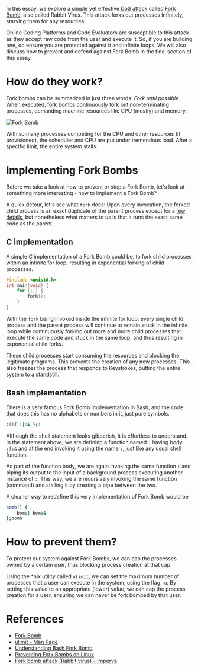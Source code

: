 In this essay, we explore a simple yet effective [DoS attack](https://en.wikipedia.org/wiki/Denial-of-service_attack) called [Fork Bomb](https://en.wikipedia.org/wiki/Fork_bomb), also called Rabbit Virus. This attack forks out processes infinitely, starving them for any resources.

Online Coding Platforms and Code Evaluators are susceptible to this attack as they accept raw code from the user and execute it. So, if you are building one, do ensure you are protected against it and infinite loops. We will also discuss how to prevent and defend against Fork Bomb in the final section of this essay.

# How do they work?

Fork bombs can be summarized in just three words: *Fork until possible*. When executed, fork bombs continuously fork out non-terminating processes, demanding machine resources like CPU (mostly) and memory.

![Fork Bomb](https://user-images.githubusercontent.com/4745789/121252662-e752ae00-c8c5-11eb-9524-a1c7d4fc24fc.png)

With so many processes competing for the CPU and other resources (if provisioned), the scheduler and CPU are put under tremendous load. After a specific limit, the entire system stalls.

# Implementing Fork Bombs

Before we take a look at how to prevent or stop a Fork Bomb, let's look at something more interesting - how to implement a Fork Bomb?

A quick detour, let's see what `fork` does: Upon every invocation, the forked child process is an exact duplicate of the parent process except for a [few details](https://man7.org/linux/man-pages/man2/fork.2.html), but nonetheless what matters to us is that it runs the exact same code as the parent.

## C implementation

A simple C implementation of a Fork Bomb could be, to fork child processes within an infinite for loop, resulting in exponential forking of child processes.

```c
#include <unistd.h>
int main(void) {
    for (;;) {
        fork();
    }
}
```

With the `fork` being invoked inside the infinite for loop, every single child process and the parent process will continue to remain stuck in the infinite loop while continuously forking out more and more child processes that execute the same code and stuck in the same loop; and thus resulting in exponential child forks.

These child processes start consuming the resources and blocking the legitimate programs. This prevents the creation of any new processes. This also freezes the process that responds to Keystrokes, putting the entire system to a standstill.

## Bash implementation

There is a very famous Fork Bomb implementation in Bash, and the code that does this has no alphabets or numbers in it, just pure symbols.

```bash
:(){ :|:& };:
```

Although the shell statement looks gibberish, it is effortless to understand. In the statement above, we are defining a function named `:` having body `:|:&` and at the end invoking it using the name `:`, just like any usual shell function.

As part of the function body, we are again invoking the same function `:` and piping its output to the input of a background process executing another instance of `:`. This way, we are recursively invoking the same function (command) and stalling it by creating a pipe between the two.

A cleaner way to redefine this very implementation of Fork Bomb would be

```bash
bomb() { 
    bomb| bomb& 
};bomb
```

# How to prevent them?

To protect our system against Fork Bombs, we can cap the processes owned by a certain user, thus blocking process creation at that cap.

Using the *nix utility called `ulimit`, we can set the maximum number of processes that a user can execute in the system, using the flag `-u`. By setting this value to an appropriate (lower) value, we can cap the process creation for a user, ensuring we can never be fork bombed by that user.

# References

- [Fork Bomb](https://en.wikipedia.org/wiki/Fork_bomb)
- [ulimit - Man Page](https://linuxcommand.org/lc3_man_pages/ulimith.html)
- [Understanding Bash Fork Bomb](https://www.cyberciti.biz/faq/understanding-bash-fork-bomb/)
- [Preventing Fork Bombs on Linux](https://resources.cs.rutgers.edu/docs/preventing-fork-bomb-on-linux/)
- [Fork bomb attack (Rabbit virus) - Imperva](https://www.imperva.com/learn/ddos/fork-bomb/)
